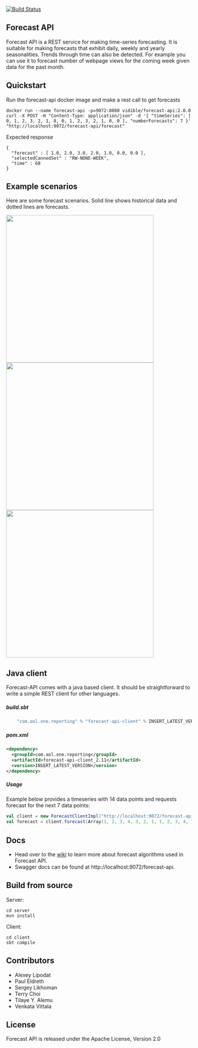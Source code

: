 [![Build Status](https://travis-ci.org/vidible/aol-on-forecast.svg?branch=master)](https://travis-ci.org/vidible/aol-on-forecast)

## Forecast API

Forecast API is a REST service for making time-series forecasting. 
It is suitable for making forecasts that exhibit daily, weekly and yearly
seasonalities. Trends through time can also be detected. For example you 
can use it to forecast number of webpage views for the coming week given 
data for the past month.

## Quickstart

Run the forecast-api docker image and make a rest call to get forecasts

    docker run --name forecast-api -p=9072:8080 vidible/forecast-api:2.0.0
    curl -X POST -H "Content-Type: application/json" -d '{ "timeSeries": [ 0, 1, 2, 3, 2, 1, 0, 0, 1, 2, 3, 2, 1, 0, 0 ], "numberForecasts": 7 }' "http://localhost:9072/forecast-api/forecast"

Expected response

    {
      "forecast" : [ 1.0, 2.0, 3.0, 2.0, 1.0, 0.0, 0.0 ],
      "selectedCannedSet" : "RW-NONE-WEEK",
      "time" : 68
    }

## Example scenarios

Here are some forecast scenarios. Solid line shows historical data and dotted lines are forecasts. 

<img src="https://raw.githubusercontent.com/vidible/aol-on-forecast/master/client/src/test/resources/forecast-client/daily-seasonal/plot-raw-and-actual.png" width="400">

<img src="https://raw.githubusercontent.com/vidible/aol-on-forecast/master/client/src/test/resources/forecast-client/daily-seasonal-with-trend/plot-raw-and-actual.png" width="400">

<img src="https://raw.githubusercontent.com/vidible/aol-on-forecast/master/client/src/test/resources/forecast-client/real-data-video-view-supply-with-trend/plot-raw-and-actual.png" width="400">

## Java client

Forecast-API comes with a java based client. It should be straightforward
to write a simple REST client for other languages.
 
##### build.sbt

```scala
    "com.aol.one.reporting" % "forecast-api-client" % INSERT_LATEST_VERSION
```

##### pom.xml
```xml
<dependency>
  <groupId>com.aol.one.reporting</groupId>
  <artifactId>forecast-api-client_2.11</artifactId>
  <version>INSERT_LATEST_VERSION</version>
</dependency> 
```

##### Usage

Example below provides a timeseries with 14 data points and requests forecast for the next 7 data points:

```scala
val client = new ForecastClientImpl("http://localhost:9072/forecast-api/forecast")
val forecast = client.forecast(Array(1, 2, 3, 4, 3, 2, 1, 1, 2, 3, 4, 3, 2, 1), 7)
```

## Docs
- Head over to the [wiki](https://github.com/vidible/aol-on-forecast/wiki) 
to learn more about forecast algorithms used in Forecast API.
- Swagger docs can be found at http://localhost:9072/forecast-api. 

## Build from source

Server:

    cd server
    mvn install

Client:

    cd client
    sbt compile


## Contributors

- Alexey Lipodat
- Paul Eldreth
- Sergey Likhoman
- Terry Choi
- Tilaye Y. Alemu
- Venkata Vittala

## License
Forecast API is released under the Apache License, Version 2.0
